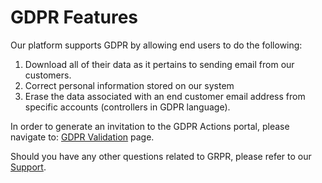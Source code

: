 # GDPR Features

Our platform supports GDPR by allowing end users to do the following: 

1. Download all of their data as it pertains  to sending email from our customers.
2. Correct personal information stored on our system
3. Erase the data associated with an end customer email address from specific accounts (controllers in GDPR language).

In order to generate an invitation to the GDPR Actions portal,  please navigate to: 
[GDPR Validation](https://expresspigeon.com/gdpr) page. 

Should you have any other questions related to GRPR, please refer to our [Support](https://expresspigeon.com/support).

 
